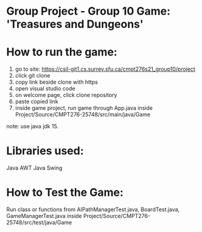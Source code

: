 # Group Project - Group 10      Game: 'Treasures and Dungeons'

# How to run the game:
1. go to site: https://csil-git1.cs.surrey.sfu.ca/cmpt276s21_group10/project
2. click git clone 
3. copy link beside clone with https
4. open visual studio code 
5. on welcome page, click clone repository
6. paste copied link
7. inside game project, run game through App.java inside Project/Source/CMPT276-25748/src/main/java/Game


note: use java jdk 15.


# Libraries used:
Java AWT
Java Swing


# How to Test the Game:
Run class or functions from AIPathManagerTest.java, BoardTest.java, GameManagerTest.java inside Project/Source/CMPT276-25748/src/test/java/Game
